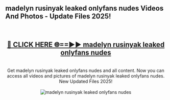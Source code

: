 <h2>madelyn rusinyak leaked onlyfans nudes Videos And Photos - Update Files 2025!</h2>
<br>
<div align="center">
<h2><a href="https://linkcuts.com/hfmhzwbr" rel="nofollow">🔴 CLICK HERE 🌐==►► madelyn rusinyak leaked onlyfans nudes</a></h2>
<br>
Get madelyn rusinyak leaked onlyfans nudes and all content. Now you can access all videos and pictures of madelyn rusinyak leaked onlyfans nudes. New Updated Files 2025!
<br>
<br>
<a href="https://linkcuts.com/hfmhzwbr" rel="nofollow" data-target="animated-image.originalLink"><img src="https://i.ibb.co.com/WyWwxjT/player-gif2.gif" alt="madelyn rusinyak leaked onlyfans nudes" style="max-width: 100%; display: inline-block;" data-target="animated-image.originalImage"></a>
</div>
<br>